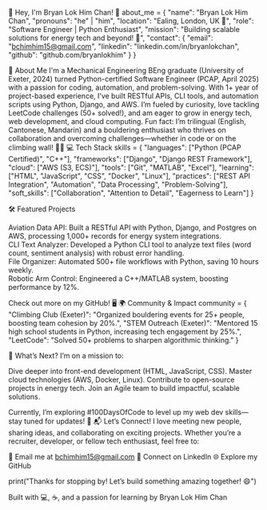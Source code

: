 👋 Hey, I'm Bryan Lok Him Chan! 🚀
about_me = {
    "name": "Bryan Lok Him Chan",
    "pronouns": "he" | "him",
    "location": "Ealing, London, UK 📍",
    "role": "Software Engineer | Python Enthusiast",
    "mission": "Building scalable solutions for energy tech and beyond! 🌱",
    "contact": {
        "email": "bchimhim15@gmail.com",
        "linkedin": "linkedin.com/in/bryanlokchan",
        "github": "github.com/bryanlokhim"
    }
}

🌟 About Me
I'm a Mechanical Engineering BEng graduate (University of Exeter, 2024) turned Python-certified Software Engineer (PCAP, April 2025) with a passion for coding, automation, and problem-solving. With 1+ year of project-based experience, I’ve built RESTful APIs, CLI tools, and automation scripts using Python, Django, and AWS. I’m fueled by curiosity, love tackling LeetCode challenges (50+ solved!), and am eager to grow in energy tech, web development, and cloud computing.
Fun fact: I’m trilingual (English, Cantonese, Mandarin) and a bouldering enthusiast who thrives on collaboration and overcoming challenges—whether in code or on the climbing wall! 🧗‍♂️
💻 Tech Stack
skills = {
    "languages": ["Python (PCAP Certified)", "C++"],
    "frameworks": ["Django", "Django REST Framework"],
    "cloud": ["AWS (S3, ECS)"],
    "tools": ["Git", "MATLAB", "Excel"],
    "learning": ["HTML", "JavaScript", "CSS", "Docker", "Linux"],
    "practices": ["REST API Integration", "Automation", "Data Processing", "Problem-Solving"],
    "soft_skills": ["Collaboration", "Attention to Detail", "Eagerness to Learn"]
}

🛠️ Featured Projects

Aviation Data API: Built a RESTful API with Python, Django, and Postgres on AWS, processing 1,000+ records for energy system integrations.  
CLI Text Analyzer: Developed a Python CLI tool to analyze text files (word count, sentiment analysis) with robust error handling.  
File Organizer: Automated 500+ file workflows with Python, saving 10 hours weekly.  
Robotic Arm Control: Engineered a C++/MATLAB system, boosting performance by 12%.

Check out more on my GitHub! 🖥️
🌍 Community & Impact
community = {
    "Climbing Club (Exeter)": "Organized bouldering events for 25+ people, boosting team cohesion by 20%.",
    "STEM Outreach (Exeter)": "Mentored 15 high school students in Python, increasing tech engagement by 25%.",
    "LeetCode": "Solved 50+ problems to sharpen algorithmic thinking."
}

🎯 What’s Next?
I’m on a mission to:

Dive deeper into front-end development (HTML, JavaScript, CSS).
Master cloud technologies (AWS, Docker, Linux).
Contribute to open-source projects in energy tech.
Join an Agile team to build impactful, scalable solutions.

Currently, I’m exploring #100DaysOfCode to level up my web dev skills—stay tuned for updates! 🚧
📬 Let’s Connect!
I love meeting new people, sharing ideas, and collaborating on exciting projects. Whether you’re a recruiter, developer, or fellow tech enthusiast, feel free to:

📩 Email me at bchimhim15@gmail.com
🔗 Connect on LinkedIn
🌐 Explore my GitHub

print("Thanks for stopping by! Let’s build something amazing together! 😄")


Built with 💻, ☕, and a passion for learning by Bryan Lok Him Chan
